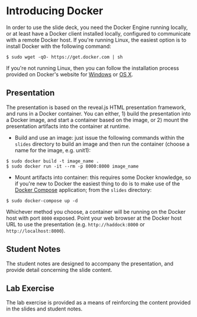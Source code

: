 # Introducing Docker
In order to use the slide deck, you need the Docker Engine running locally, or at least have a Docker client installed locally, configured to communicate with a remote Docker host. If you're running Linux, the easiest option is to install Docker with the following command:

```
$ sudo wget -qO- https://get.docker.com | sh
```

If you're not running Linux, then you can follow the installation process provided on Docker's website for [Windows](https://docs.docker.com/engine/installation/windows) or [OS X](https://docs.docker.com/engine/installation/mac).
## Presentation
The presentation is based on the reveal.js HTML presentation framework, and runs in a Docker container. You can either, 1) build the presentation into a Docker image, and start a container based on the image, or 2) mount the presentation artifacts into the container at runtime.

- Build and use an image: just issue the following commands within the `slides` directory to build an image and then run the container (choose a name for the image, e.g. unit1):
```
$ sudo docker build -t image_name .
$ sudo docker run -it --rm -p 8000:8000 image_name
```
- Mount artifacts into container: this requires some Docker knowledge, so if you're new to Docker the easiest thing to do is to make use of the [Docker Compose](https://docs.docker.com/compose/install) application; from the `slides` directory:
```
$ sudo docker-compose up -d
```
Whichever method you choose, a container will be running on the Docker host with port `8000` exposed. Point your web browser at the Docker host URL to use the presentation (e.g. `http://haddock:8000` or `http://localhost:8000`).
## Student Notes
The student notes are designed to accompany the presentation, and provide detail concerning the slide content.
## Lab Exercise
The lab exercise is provided as a means of reinforcing the content provided in the slides and student notes.